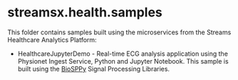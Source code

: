 # streamsx.health.samples

This folder contains samples built using the microservices from the Streams Healthcare Analytics Platform:

* HealthcareJupyterDemo - Real-time ECG analysis application using the Physionet Ingest Service, Python and Jupyter Notebook.  This sample is built using the [BioSPPy](http://biosppy.readthedocs.io/en/stable/) Signal Processing Libraries.


